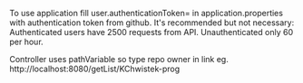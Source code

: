 To use application fill user.authenticationToken= in application.properties with authentication token from github. It's recommended but not necessary: Authenticated users have 2500 requests from API. Unauthenticated only 60 per hour.

Controller uses pathVariable so type repo owner in link eg. http://localhost:8080/getList/KChwistek-prog
